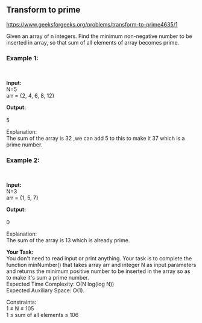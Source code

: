 <h2>Transform to prime</h2>

https://www.geeksforgeeks.org/problems/transform-to-prime4635/1

Given an array of n integers. Find the minimum non-negative number to be inserted in array, so that sum of all elements of array becomes prime. <br>

<h3>Example 1:</h3> <br>

**Input:** <br>
N=5 <br>
arr = {2, 4, 6, 8, 12} <br>

**Output:** <br>  
5 <br>

Explanation:  <br>
The sum of the array is 32 ,we can add 5 to this to make it 37 which is a prime number. <br>

<h3>Example 2:</h3> <br>

**Input:** <br>
N=3 <br>
arr = {1, 5, 7} <br>

**Output:** <br>  
0  <br>

Explanation:  <br>
The sum of the array is 13 which is already prime. <br>

**Your Task:** <br>
You don't need to read input or print anything. Your task is to complete the function minNumber() that takes array arr and integer N as input parameters and returns the minimum positive number to be inserted in the array so as to make it's sum a prime number.
 <br>
Expected Time Complexity: O(N log(log N)) <br>
Expected Auxiliary Space: O(1). <br>

Constraints: <br>
1 ≤ N ≤ 105 <br>
1 ≤ sum of all elements ≤ 106 

